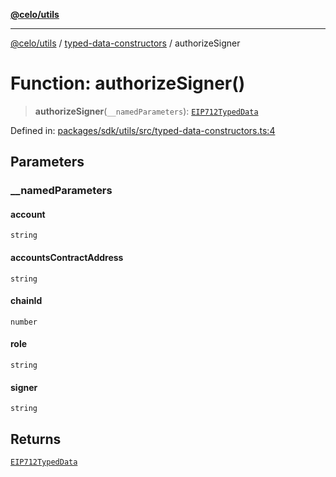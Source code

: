 [**@celo/utils**](../../README.md)

***

[@celo/utils](../../README.md) / [typed-data-constructors](../README.md) / authorizeSigner

# Function: authorizeSigner()

> **authorizeSigner**(`__namedParameters`): [`EIP712TypedData`](../../sign-typed-data-utils/interfaces/EIP712TypedData.md)

Defined in: [packages/sdk/utils/src/typed-data-constructors.ts:4](https://github.com/celo-org/developer-tooling/blob/master/packages/sdk/utils/src/typed-data-constructors.ts#L4)

## Parameters

### \_\_namedParameters

#### account

`string`

#### accountsContractAddress

`string`

#### chainId

`number`

#### role

`string`

#### signer

`string`

## Returns

[`EIP712TypedData`](../../sign-typed-data-utils/interfaces/EIP712TypedData.md)
